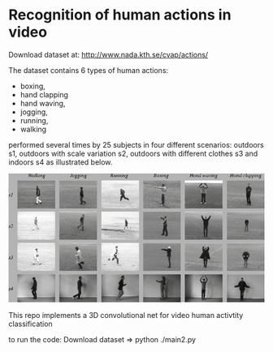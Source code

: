 # Recognition of human actions in video

Download dataset at: http://www.nada.kth.se/cvap/actions/

The dataset contains 6 types of human actions:
- boxing, 
- hand clapping 
- hand waving,
- jogging, 
- running, 
- walking

performed several times by 25 subjects in four different scenarios: outdoors s1, outdoors with scale variation s2, outdoors with different clothes s3 and indoors s4 as illustrated below.

<img src="./actions.gif">

This repo implements a 3D convolutional net for video human activtity classification

to run the code:
Download dataset =>
python ./main2.py
